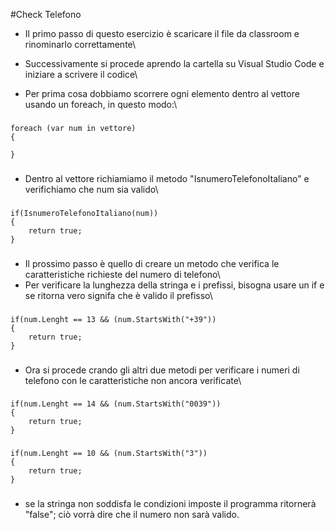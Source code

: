 #Check Telefono
- Il primo passo di questo esercizio è scaricare il file da classroom e rinominarlo correttamente\
- Successivamente si procede aprendo la cartella su Visual Studio Code e iniziare a scrivere il codice\

- Per prima cosa dobbiamo scorrere ogni elemento dentro al vettore usando un foreach, in questo modo:\

###
    foreach (var num in vettore)
    {
        
    }
   
###

- Dentro al vettore richiamiamo il metodo "IsnumeroTelefonoItaliano" e verifichiamo che num sia valido\
###
    if(IsnumeroTelefonoItaliano(num))
    {
        return true;
    }
   
###


- Il prossimo passo è quello di creare un metodo che verifica le caratteristiche richieste del numero di telefono\
- Per verificare la lunghezza della stringa e i prefissi, bisogna usare un if e se ritorna vero signifa che è valido il prefisso\
###
    if(num.Lenght == 13 && (num.StartsWith("+39"))
    {
        return true;
    }
   
###


- Ora si procede crando gli altri due metodi per verificare i numeri di telefono con le caratteristiche non ancora verificate\
###
    if(num.Lenght == 14 && (num.StartsWith("0039"))
    {
        return true;
    }
   
###
###
    if(num.Lenght == 10 && (num.StartsWith("3"))
    {
        return true;
    }
  
###
- se la stringa non soddisfa le condizioni imposte il programma ritornerà "false"; ciò vorrà dire che il numero non sarà valido.













